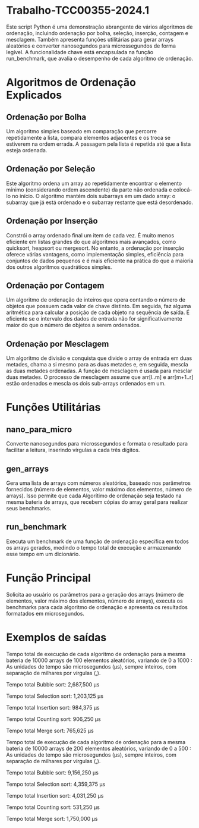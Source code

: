 # Trabalho-TCC00355-2024.1

Este script Python é uma demonstração abrangente de vários algoritmos de ordenação, incluindo ordenação por bolha, seleção, inserção, contagem e mesclagem. Também apresenta funções utilitárias para gerar arrays aleatórios e converter nanosegundos para microssegundos de forma legível. A funcionalidade chave está encapsulada na função run_benchmark, que avalia o desempenho de cada algoritmo de ordenação.

# Algoritmos de Ordenação Explicados

## Ordenação por Bolha
Um algoritmo simples baseado em comparação que percorre repetidamente a lista, compara elementos adjacentes e os troca se estiverem na ordem errada. A passagem pela lista é repetida até que a lista esteja ordenada.

## Ordenação por Seleção
Este algoritmo ordena um array ao repetidamente encontrar o elemento mínimo (considerando ordem ascendente) da parte não ordenada e colocá-lo no início. O algoritmo mantém dois subarrays em um dado array: o subarray que já está ordenado e o subarray restante que está desordenado.

## Ordenação por Inserção
Constrói o array ordenado final um item de cada vez. É muito menos eficiente em listas grandes do que algoritmos mais avançados, como quicksort, heapsort ou mergesort. No entanto, a ordenação por inserção oferece várias vantagens, como implementação simples, eficiência para conjuntos de dados pequenos e é mais eficiente na prática do que a maioria dos outros algoritmos quadráticos simples.

## Ordenação por Contagem
Um algoritmo de ordenação de inteiros que opera contando o número de objetos que possuem cada valor de chave distinto. Em seguida, faz alguma aritmética para calcular a posição de cada objeto na sequência de saída. É eficiente se o intervalo dos dados de entrada não for significativamente maior do que o número de objetos a serem ordenados.

## Ordenação por Mesclagem
Um algoritmo de divisão e conquista que divide o array de entrada em duas metades, chama a si mesmo para as duas metades e, em seguida, mescla as duas metades ordenadas. A função de mesclagem é usada para mesclar duas metades. O processo de mesclagem assume que arr[l..m] e arr[m+1..r] estão ordenados e mescla os dois sub-arrays ordenados em um.


# Funções Utilitárias

## nano_para_micro
Converte nanosegundos para microssegundos e formata o resultado para facilitar a leitura, inserindo vírgulas a cada três dígitos.

## gen_arrays
Gera uma lista de arrays com números aleatórios, baseado nos parâmetros fornecidos (número de elementos, valor máximo dos elementos, número de arrays).
Isso permite que cada Algorítimo de ordenação seja testado na mesma bateria de arrays, que recebem cópias do array geral para realizar seus benchmarks.

## run_benchmark
Executa um benchmark de uma função de ordenação específica em todos os arrays gerados, medindo o tempo total de execução e armazenando esse tempo em um dicionário.

# Função Principal
Solicita ao usuário os parâmetros para a geração dos arrays (número de elementos, valor máximo dos elementos, número de arrays), executa os benchmarks para cada algoritmo de ordenação e apresenta os resultados formatados em microsegundos.

# Exemplos de saídas
Tempo total de execução de cada algoritmo de ordenação para a mesma bateria de 10000 arrays de 100 elementos aleatórios, variando de 0 a 1000 :
As unidades de tempo são microsegundos (μs), sempre inteiros, com separação de milhares por vírgulas (,).

Tempo total Bubble sort: 2,687,500 μs

Tempo total Selection sort: 1,203,125 μs

Tempo total Insertion sort: 984,375 μs

Tempo total Counting sort: 906,250 μs

Tempo total Merge sort: 765,625 μs


Tempo total de execução de cada algoritmo de ordenação para a mesma bateria de 10000 arrays de 200 elementos aleatórios, variando de 0 a 500 : 
As unidades de tempo são microsegundos (μs), sempre inteiros, com separação de milhares por vírgulas (,).

Tempo total Bubble sort: 9,156,250 μs

Tempo total Selection sort: 4,359,375 μs

Tempo total Insertion sort: 4,031,250 μs

Tempo total Counting sort: 531,250 μs

Tempo total Merge sort: 1,750,000 μs